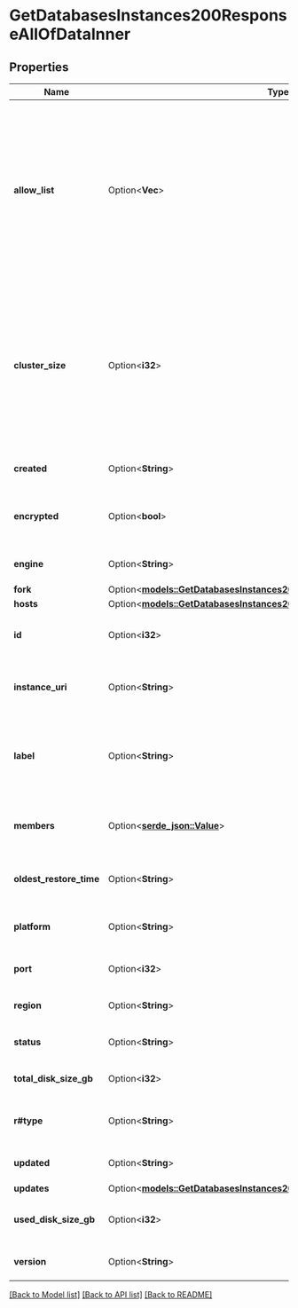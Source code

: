# GetDatabasesInstances200ResponseAllOfDataInner

## Properties

Name | Type | Description | Notes
------------ | ------------- | ------------- | -------------
**allow_list** | Option<**Vec<String>**> | Controls access to the Managed Database.  - Individually included IP addresses or CIDR ranges can access the Managed Database while all other sources are blocked.  - A standalone value of `0.0.0.0/0` allows all IP addresses access to the Managed Database.  - An empty array (`[]`) blocks all public and private connections to the Managed Database. | [optional]
**cluster_size** | Option<**i32**> | The number of Linode instance nodes deployed to the Managed Database.   - Choose `3` nodes to create a high availability cluster that consists of one primary node and two replica nodes.  - A `2` node cluster is only available with a dedicated plan. It consists of one primary node and one replica node. | [optional][default to Variant1]
**created** | Option<**String**> | __Read-only__ When this Managed Database was created. | [optional][readonly]
**encrypted** | Option<**bool**> | __Read-only__ Whether the Managed Databases is encrypted. Currently required to be `true`. | [optional][readonly][default to true]
**engine** | Option<**String**> | __Filterable__, __Read-only__ The Managed Database engine type. | [optional][readonly]
**fork** | Option<[**models::GetDatabasesInstances200ResponseAllOfDataInnerFork**](get_databases_instances_200_response_allOf_data_inner_fork.md)> |  | [optional]
**hosts** | Option<[**models::GetDatabasesInstances200ResponseAllOfDataInnerHosts**](get_databases_instances_200_response_allOf_data_inner_hosts.md)> |  | [optional]
**id** | Option<**i32**> | __Read-only__ A unique ID that can be used to identify and reference the Managed Database. | [optional][readonly]
**instance_uri** | Option<**String**> | __Read-only__ Append this to `https://api.linode.com` to run commands for the Managed Database. | [optional][readonly]
**label** | Option<**String**> | __Filterable__ A unique, user-defined string referring to the Managed Database. This string needs to be unique per Managed Database engine type. | [optional]
**members** | Option<[**serde_json::Value**](.md)> | __Read-only__ A mapping between IP addresses and strings designating them as `primary` or `failover`. | [optional][readonly]
**oldest_restore_time** | Option<**String**> | __Read-only__ The oldest time to which a database can be restored. | [optional][readonly]
**platform** | Option<**String**> | __Filterable__, __Read-only__ The back-end platform for relational databases used by the service. | [optional][readonly]
**port** | Option<**i32**> | __Read-only__ The access port for this Managed Database. | [optional][readonly]
**region** | Option<**String**> | __Filterable__ The [Region](https://techdocs.akamai.com/linode-api/reference/get-regions) ID for the Managed Database. | [optional]
**status** | Option<**String**> | __Filterable__, __Read-only__ The operating status of the Managed Database. | [optional][readonly]
**total_disk_size_gb** | Option<**i32**> | __Read-only__ The total disk size of the database, in GB. | [optional][readonly]
**r#type** | Option<**String**> | __Filterable__ The Linode Instance type used by the Managed Database for its nodes. | [optional]
**updated** | Option<**String**> | __Read-only__ When this Managed Database was last updated. | [optional][readonly]
**updates** | Option<[**models::GetDatabasesInstances200ResponseAllOfDataInnerUpdates**](get_databases_instances_200_response_allOf_data_inner_updates.md)> |  | [optional]
**used_disk_size_gb** | Option<**i32**> | __Read-only__ The amount of space currently in use in the database, in GB. | [optional][readonly]
**version** | Option<**String**> | __Filterable__ The Managed Database engine version. | [optional]

[[Back to Model list]](../README.md#documentation-for-models) [[Back to API list]](../README.md#documentation-for-api-endpoints) [[Back to README]](../README.md)


